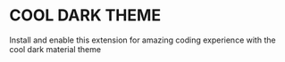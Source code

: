 # COOL DARK THEME

Install and enable this extension for amazing coding experience with the cool dark material theme
